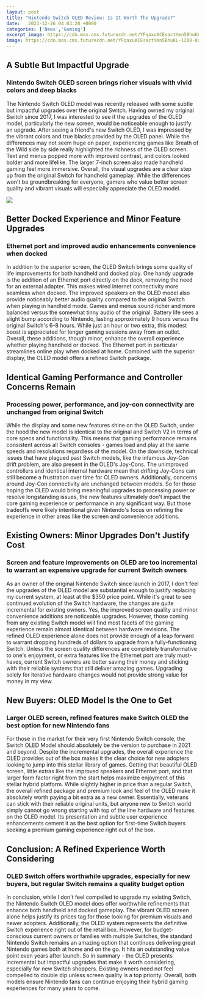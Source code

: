 ```yaml
---
layout: post
title: "Nintendo Switch OLED Review: Is It Worth The Upgrade?"
date:   2023-12-26 04:03:28 +0000
categories: ['News','Gaming']
excerpt_image: https://cdn.mos.cms.futurecdn.net/YFqaxuACEsactYmn5BhuKL-1200-80.jpg
image: https://cdn.mos.cms.futurecdn.net/YFqaxuACEsactYmn5BhuKL-1200-80.jpg
---
```


## A Subtle But Impactful Upgrade
### **Nintendo Switch OLED screen brings richer visuals with vivid colors and deep blacks**
The Nintendo Switch OLED model was recently released with some subtle but impactful upgrades over the original Switch. Having owned my original Switch since 2017, I was interested to see if the upgrades of the OLED model, particularly the new screen, would be noticeable enough to justify an upgrade. 
After seeing a friend's new Switch OLED, I was impressed by the vibrant colors and true blacks provided by the OLED panel. While the differences may not seem huge on paper, experiencing games like Breath of the Wild side by side really highlighted the richness of the OLED screen. Text and menus popped more with improved contrast, and colors looked bolder and more lifelike. The larger 7-inch screen also made handheld gaming feel more immersive.
Overall, the visual upgrades are a clear step up from the original Switch for handheld gameplay. While the differences won't be groundbreaking for everyone, gamers who value better screen quality and vibrant visuals will especially appreciate the OLED model.

![](https://cdn.mos.cms.futurecdn.net/YFqaxuACEsactYmn5BhuKL-1200-80.jpg)
## Better Docked Experience and Minor Feature Upgrades
### **Ethernet port and improved audio enhancements convenience when docked** 
In addition to the superior screen, the OLED Switch brings some quality of life improvements for both handheld and docked play. One handy upgrade is the addition of an Ethernet port directly on the dock, removing the need for an external adapter. This makes wired internet connectivity more seamless when docked. 
The improved speakers on the OLED model also provide noticeably better audio quality compared to the original Switch when playing in handheld mode. Games and menus sound richer and more balanced versus the somewhat tinny audio of the original.
Battery life sees a slight bump according to Nintendo, lasting approximately 9 hours versus the original Switch's 6-8 hours. While just an hour or two extra, this modest boost is appreciated for longer gaming sessions away from an outlet.
Overall, these additions, though minor, enhance the overall experience whether playing handheld or docked. The Ethernet port in particular streamlines online play when docked at home. Combined with the superior display, the OLED model offers a refined Switch package.
## Identical Gaming Performance and Controller Concerns Remain 
### **Processing power, performance, and joy-con connectivity are unchanged from original Switch**
While the display and some new features shine on the OLED Switch, under the hood the new model is identical to the original and Switch V2 in terms of core specs and functionality. This means that gaming performance remains consistent across all Switch consoles - games load and play at the same speeds and resolutions regardless of the model. 
On the downside, technical issues that have plagued past Switch models, like the infamous Joy-Con drift problem, are also present in the OLED's Joy-Cons. The unimproved controllers and identical internal hardware mean that drifting Joy-Cons can still become a frustration over time for OLED owners. Additionally, concerns around Joy-Con connectivity are unchanged between models.
So for those hoping the OLED would bring meaningful upgrades to processing power or resolve longstanding issues, the new features ultimately don't impact the core gaming experience or performance in any significant way. But those tradeoffs were likely intentional given Nintendo's focus on refining the experience in other areas like the screen and convenience additions.
## Existing Owners: Minor Upgrades Don't Justify Cost
### **Screen and feature improvements on OLED are too incremental to warrant an expensive upgrade for current Switch owners** 
As an owner of the original Nintendo Switch since launch in 2017, I don't feel the upgrades of the OLED model are substantial enough to justify replacing my current system, at least at the $350 price point. While it's great to see continued evolution of the Switch hardware, the changes are quite incremental for existing owners. 
Yes, the improved screen quality and minor convenience additions are noticeable upgrades. However, those coming from any existing Switch model will find most facets of the gaming experience remain almost identical between hardware revisions. The refined OLED experience alone does not provide enough of a leap forward to warrant dropping hundreds of dollars to upgrade from a fully-functioning Switch.
Unless the screen quality differences are completely transformative to one's enjoyment, or extra features like the Ethernet port are truly must-haves, current Switch owners are better saving their money and sticking with their reliable systems that still deliver amazing games. Upgrading solely for iterative hardware changes would not provide strong value for money in my view.
## New Buyers: OLED Model Is the One to Get
### **Larger OLED screen, refined features make Switch OLED the best option for new Nintendo fans** 
For those in the market for their very first Nintendo Switch console, the Switch OLED Model should absolutely be the version to purchase in 2021 and beyond. Despite the incremental upgrades, the overall experience the OLED provides out of the box makes it the clear choice for new adopters looking to jump into this stellar library of games. 
Getting that beautiful OLED screen, little extras like the improved speakers and Ethernet port, and that larger form factor right from the start helps maximize enjoyment of this stellar hybrid platform. While slightly higher in price than a regular Switch, the overall refined package and premium look and feel of the OLED make it absolutely worth paying a bit extra as a new owner.
Essentially, veterans can stick with their reliable original units, but anyone new to Switch world simply cannot go wrong starting with top of the line hardware and features on the OLED model. Its presentation and subtle user experience enhancements cement it as the best option for first-time Switch buyers seeking a premium gaming experience right out of the box.
## Conclusion: A Refined Experience Worth Considering
### **OLED Switch offers worthwhile upgrades, especially for new buyers, but regular Switch remains a quality budget option** 
In conclusion, while I don't feel compelled to upgrade my existing Switch, the Nintendo Switch OLED model does offer worthwhile refinements that enhance both handheld and docked gameplay. The vibrant OLED screen alone helps justify its prices tag for those looking for premium visuals and newer adopters. Additionally, the OLED system represents the definitive Switch experience right out of the retail box.
However, for budget-conscious current owners or families with multiple Switches, the standard Nintendo Switch remains an amazing option that continues delivering great Nintendo games both at home and on the go. It hits an outstanding value point even years after launch.
So in summary - the OLED presents incremental but impactful upgrades that make it worth considering, especially for new Switch shoppers. Existing owners need not feel compelled to double dip unless screen quality is a top priority. Overall, both models ensure Nintendo fans can continue enjoying their hybrid gaming experiences for many years to come.